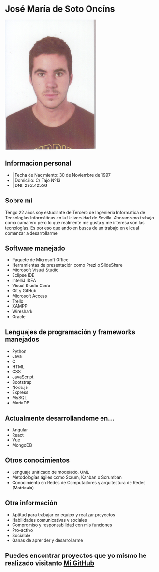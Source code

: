 # José María de Soto Oncíns

<img src="https://raw.githubusercontent.com/PepeDeSoto/Curriculum/main/imagen.png" style="width: 100% position: center" >


## Informacion personal

+ | Fecha de Nacimiento: 30 de Noviembre de 1997 <br>
+ | Domicilio: C/ Tajo Nº13
+ | DNI: 29551255G 

## Sobre mi

Tengo 22 años soy estudiante de Tercero de Ingenieria Informatica de Tecnologías Informáticas en la Universidad de Sevilla. Ahoramismo trabajo como camarero pero lo que realmente me gusta y me interesa son las tecnologías. Es por eso que ando en busca de un trabajo en el cual comenzar a desarrollarme.

## Software manejado

+ Paquete de Microsoft Office
+ Herramientas de presentación como Prezi o SlideShare
+ Microsoft Visual Studio
+ Eclipse IDE
+ IntelliJ IDEA
+ Visual Studio Code
+ Git y GitHub
+ Microsoft Access
+ Trello
+ XAMPP
+ Wireshark
+ Oracle

## Lenguajes de programación y frameworks manejados
+ Python
+ Java
+ C
+ HTML
+ CSS
+ JavaScript
+ Bootstrap
+ Node.js
+ Express
+ MySQL
+ MariaDB

## Actualmente desarrollandome en...
+ Angular
+ React
+ Vue
+ MongoDB

## Otros conocimientos

+ Lenguaje unificado de modelado, UML
+ Metodologías ágiles como Scrum, Kanban o Scrumban
+ Conocimiento en Redes de Computadores y arquitectura de Redes (Matricula)

## Otra información

+ Aptitud para trabajar en equipo y realizar proyectos
+ Habilidades comunicativas y sociales
+ Compromiso y responsabilidad con mis funciones
+ Pro-activo
+ Socialble
+ Ganas de aprender y desarrollarme

## Puedes encontrar proyectos que yo mismo he realizado visitanto [Mi GitHub](https://github.com/PepeDeSoto?tab=repositories)

